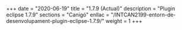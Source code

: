 +++
date        = "2020-06-19"
title       = "1.7.9 (Actual)"
description = "Plugin eclipse 1.7.9"
sections    = "Canigó"
enllac		= "/INTCAN2199-entorn-de-desenvolupament-plugin-eclipse-1.7.9/"
weight		= 1
+++
